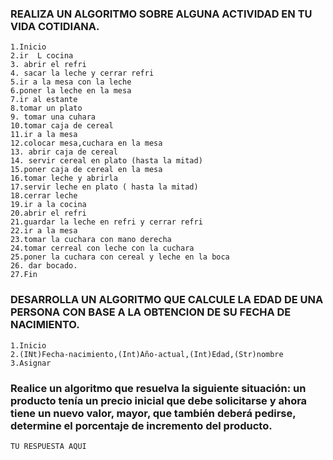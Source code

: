 ### REALIZA UN ALGORITMO SOBRE ALGUNA ACTIVIDAD EN TU VIDA COTIDIANA.

    1.Inicio
    2.ir  L cocina
    3. abrir el refri
    4. sacar la leche y cerrar refri
    5.ir a la mesa con la leche
    6.poner la leche en la mesa
    7.ir al estante
    8.tomar un plato
    9. tomar una cuhara
    10.tomar caja de cereal
    11.ir a la mesa
    12.colocar mesa,cuchara en la mesa
    13. abrir caja de cereal
    14. servir cereal en plato (hasta la mitad)
    15.poner caja de cereal en la mesa
    16.tomar leche y abrirla
    17.servir leche en plato ( hasta la mitad)
    18.cerrar leche
    19.ir a la cocina
    20.abrir el refri
    21.guardar la leche en refri y cerrar refri
    22.ir a la mesa
    23.tomar la cuchara con mano derecha
    24.tomar cerreal con leche con la cuchara
    25.poner la cuchara con cereal y leche en la boca
    26. dar bocado.
    27.Fin


### DESARROLLA UN ALGORITMO QUE CALCULE LA EDAD DE UNA PERSONA CON BASE A LA OBTENCION DE SU FECHA DE NACIMIENTO.

    1.Inicio
    2.(INt)Fecha-nacimiento,(Int)Año-actual,(Int)Edad,(Str)nombre
    3.Asignar
   



###  Realice un algoritmo que resuelva la siguiente situación: un producto tenía un precio inicial que debe solicitarse y ahora tiene un nuevo valor, mayor, que también deberá pedirse, determine el porcentaje de incremento del producto. 

    TU RESPUESTA AQUI
